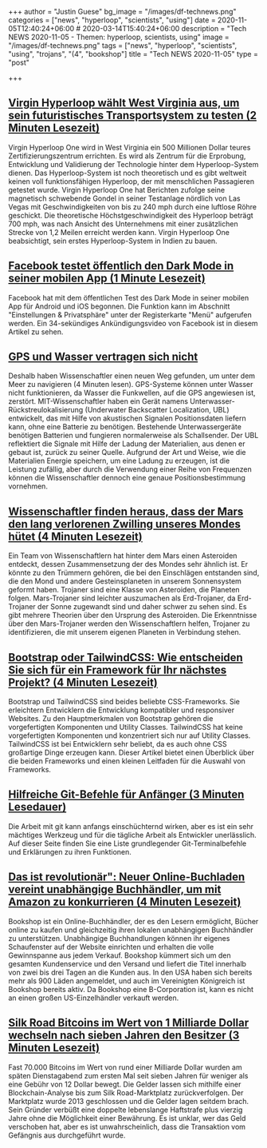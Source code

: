 +++
author = "Justin Guese"
bg_image = "/images/df-technews.png"
categories = ["news", "hyperloop", "scientists", "using"]
date = 2020-11-05T12:40:24+06:00 # 2020-03-14T15:40:24+06:00
description = "Tech NEWS 2020-11-05 - Themen: hyperloop, scientists, using"
image = "/images/df-technews.png"
tags = ["news", "hyperloop", "scientists", "using", "trojans", "(4", "bookshop"]
title = "Tech NEWS 2020-11-05"
type = "post"

+++

## [Virgin Hyperloop wählt West Virginia aus, um sein futuristisches Transportsystem zu testen (2 Minuten Lesezeit)](https://www.theverge.com/2020/10/8/21507532/virgin-hyperloop-one-certification-center-west-virginia/1/0100017598174821-3697033c-7467-4254-a288-42edd135ede2-000000/hbzNKwqVQDTjgNzGK-8NKUo6aqx7jugfshjZ-QGeOQs=166)

 Virgin Hyperloop One wird in West Virginia ein 500 Millionen Dollar teures Zertifizierungszentrum errichten. Es wird als Zentrum für die Erprobung, Entwicklung und Validierung der Technologie hinter dem Hyperloop-System dienen. Das Hyperloop-System ist noch theoretisch und es gibt weltweit keinen voll funktionsfähigen Hyperloop, der mit menschlichen Passagieren getestet wurde. Virgin Hyperloop One hat Berichten zufolge seine magnetisch schwebende Gondel in seiner Testanlage nördlich von Las Vegas mit Geschwindigkeiten von bis zu 240 mph durch eine luftlose Röhre geschickt. Die theoretische Höchstgeschwindigkeit des Hyperloop beträgt 700 mph, was nach Ansicht des Unternehmens mit einer zusätzlichen Strecke von 1,2 Meilen erreicht werden kann. Virgin Hyperloop One beabsichtigt, sein erstes Hyperloop-System in Indien zu bauen.

## [Facebook testet öffentlich den Dark Mode in seiner mobilen App (1 Minute Lesezeit)](https://www.engadget.com/facebook-dark-mode-public-testing-191101398.html/1/0100017598174821-3697033c-7467-4254-a288-42edd135ede2-000000/O2QD7mfbuXjJDQvqD6SgifsDZ-7CzKwQyQIhOf0gWjE=166)

 Facebook hat mit dem öffentlichen Test des Dark Mode in seiner mobilen App für Android und iOS begonnen. Die Funktion kann im Abschnitt "Einstellungen & Privatsphäre" unter der Registerkarte "Menü" aufgerufen werden. Ein 34-sekündiges Ankündigungsvideo von Facebook ist in diesem Artikel zu sehen.

## [GPS und Wasser vertragen sich nicht](https://www.zdnet.com/article/gps-and-water-dont-mix-so-scientists-have-found-a-new-way-to-navigate-under-the-sea//1/0100017598174821-3697033c-7467-4254-a288-42edd135ede2-000000/m1p5J95W0OGchV--n7w_dZ5dk7rDJ_J65cYdboYufbI=166)

 Deshalb haben Wissenschaftler einen neuen Weg gefunden, um unter dem Meer zu navigieren (4 Minuten lesen). GPS-Systeme können unter Wasser nicht funktionieren, da Wasser die Funkwellen, auf die GPS angewiesen ist, zerstört. MIT-Wissenschaftler haben ein Gerät namens Unterwasser-Rückstreulokalisierung (Underwater Backscatter Localization, UBL) entwickelt, das mit Hilfe von akustischen Signalen Positionsdaten liefern kann, ohne eine Batterie zu benötigen. Bestehende Unterwassergeräte benötigen Batterien und fungieren normalerweise als Schallsender. Der UBL reflektiert die Signale mit Hilfe der Ladung der Materialien, aus denen er gebaut ist, zurück zu seiner Quelle. Aufgrund der Art und Weise, wie die Materialien Energie speichern, um eine Ladung zu erzeugen, ist die Leistung zufällig, aber durch die Verwendung einer Reihe von Frequenzen können die Wissenschaftler dennoch eine genaue Positionsbestimmung vornehmen.

## [Wissenschaftler finden heraus, dass der Mars den lang verlorenen Zwilling unseres Mondes hütet (4 Minuten Lesezeit)](https://phys.org/news/2020-11-mars-shepherd-moon-long-lost-twin.html/1/0100017598174821-3697033c-7467-4254-a288-42edd135ede2-000000/UOvej2l3tI5pQbu8m9E9y_8uZDw12Zgwemo98YuA_d8=166)

 Ein Team von Wissenschaftlern hat hinter dem Mars einen Asteroiden entdeckt, dessen Zusammensetzung der des Mondes sehr ähnlich ist. Er könnte zu den Trümmern gehören, die bei den Einschlägen entstanden sind, die den Mond und andere Gesteinsplaneten in unserem Sonnensystem geformt haben. Trojaner sind eine Klasse von Asteroiden, die Planeten folgen. Mars-Trojaner sind leichter auszumachen als Erd-Trojaner, da Erd-Trojaner der Sonne zugewandt sind und daher schwer zu sehen sind. Es gibt mehrere Theorien über den Ursprung des Asteroiden. Die Erkenntnisse über den Mars-Trojaner werden den Wissenschaftlern helfen, Trojaner zu identifizieren, die mit unserem eigenen Planeten in Verbindung stehen.

## [Bootstrap oder TailwindCSS: Wie entscheiden Sie sich für ein Framework für Ihr nächstes Projekt? (4 Minuten Lesezeit)](https://blog.surjithctly.in/bootstrap-or-tailwindcss-how-to-decide-a-framework-for-your-next-project/1/0100017598174821-3697033c-7467-4254-a288-42edd135ede2-000000/Xo_jooeF97WBw3Qr5I6f-KETBCRqbQyYWXmGRMnCzo4=166)

 Bootstrap und TailwindCSS sind beides beliebte CSS-Frameworks. Sie erleichtern Entwicklern die Entwicklung kompatibler und responsiver Websites. Zu den Hauptmerkmalen von Bootstrap gehören die vorgefertigten Komponenten und Utility Classes. TailwindCSS hat keine vorgefertigten Komponenten und konzentriert sich nur auf Utility Classes. TailwindCSS ist bei Entwicklern sehr beliebt, da es auch ohne CSS großartige Dinge erzeugen kann. Dieser Artikel bietet einen Überblick über die beiden Frameworks und einen kleinen Leitfaden für die Auswahl von Frameworks.

## [Hilfreiche Git-Befehle für Anfänger (3 Minuten Lesedauer)](https://dev.to/s2engineers/helpful-git-commands-for-beginners-40bm/1/0100017598174821-3697033c-7467-4254-a288-42edd135ede2-000000/7m1EOSbHvYXDsAuzb0q7vW3ru1PKw3--1_hlib8KLYk=166)

 Die Arbeit mit git kann anfangs einschüchternd wirken, aber es ist ein sehr mächtiges Werkzeug und für die tägliche Arbeit als Entwickler unerlässlich. Auf dieser Seite finden Sie eine Liste grundlegender Git-Terminalbefehle und Erklärungen zu ihren Funktionen.

## [Das ist revolutionär": Neuer Online-Buchladen vereint unabhängige Buchhändler, um mit Amazon zu konkurrieren (4 Minuten Lesezeit)](https://www.theguardian.com/books/2020/nov/02/this-is-revolutionary-new-online-bookshop-unites-indies-to-rival-amazon/1/0100017598174821-3697033c-7467-4254-a288-42edd135ede2-000000/FG0Lfr1pOd3KnAsQ3DszNRZRIC71sjGeEhZIcAvaMMc=166)

 Bookshop ist ein Online-Buchhändler, der es den Lesern ermöglicht, Bücher online zu kaufen und gleichzeitig ihren lokalen unabhängigen Buchhändler zu unterstützen. Unabhängige Buchhandlungen können ihr eigenes Schaufenster auf der Website einrichten und erhalten die volle Gewinnspanne aus jedem Verkauf. Bookshop kümmert sich um den gesamten Kundenservice und den Versand und liefert die Titel innerhalb von zwei bis drei Tagen an die Kunden aus. In den USA haben sich bereits mehr als 900 Läden angemeldet, und auch im Vereinigten Königreich ist Bookshop bereits aktiv. Da Bookshop eine B-Corporation ist, kann es nicht an einen großen US-Einzelhändler verkauft werden.

## [Silk Road Bitcoins im Wert von 1 Milliarde Dollar wechseln nach sieben Jahren den Besitzer (3 Minuten Lesezeit)](https://www.theguardian.com/technology/2020/nov/04/silk-road-bitcoins-worth-1bn-change-hands-after-seven-years/1/0100017598174821-3697033c-7467-4254-a288-42edd135ede2-000000/pA9mayXqyopw6ouHefEc5nZlTXLRQVxBPL6yZIYv7ho=166)

 Fast 70.000 Bitcoins im Wert von rund einer Milliarde Dollar wurden am späten Dienstagabend zum ersten Mal seit sieben Jahren für weniger als eine Gebühr von 12 Dollar bewegt. Die Gelder lassen sich mithilfe einer Blockchain-Analyse bis zum Silk Road-Marktplatz zurückverfolgen. Der Marktplatz wurde 2013 geschlossen und die Gelder lagen seitdem brach. Sein Gründer verbüßt eine doppelte lebenslange Haftstrafe plus vierzig Jahre ohne die Möglichkeit einer Bewährung. Es ist unklar, wer das Geld verschoben hat, aber es ist unwahrscheinlich, dass die Transaktion vom Gefängnis aus durchgeführt wurde.

